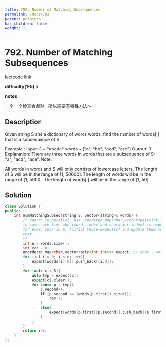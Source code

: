 ```yaml
---
title: 792. Number of Matching Subsequences
permalink: /docs/792
parent: pointers
has_children: false
weight: 1
---
```

# 792. Number of Matching Subsequences

[leetcode link](https://leetcode.com/problems/number-of-matching-subsequences/)

**difficulty(1-5)** 
5

**notes**

一个一个检查会*超时*，所以需要有特殊方法～

## Description

Given string S and a dictionary of words words, find the number of words[i] that is a subsequence of S.

Example :
Input: 
S = "abcde"
words = ["a", "bb", "acd", "ace"]
Output: 3
Explanation: There are three words in words that are a subsequence of S: "a", "acd", "ace".
Note:

All words in words and S will only consists of lowercase letters.
The length of S will be in the range of [1, 50000].
The length of words will be in the range of [1, 5000].
The length of words[i] will be in the range of [1, 50].

## Solution

```c++
class Solution {
public:
    int numMatchingSubseq(string S, vector<string>& words) {
        /* search in parallel. Use unordered_map<char,vector<pair<int,int>>> expect
        to save each time who (words index and character index) is expecting which character.
        for every char in S, fulfill those expect[c] and update them to their next expecting
        char.
        */
        int n = words.size();
        int res = 0;
        unordered_map<char,vector<pair<int,int>>> expect; // char - words index & pos that expect char.
        for (int i = 0; i < n; i++){
            expect[words[i][0]].push_back({i,0});
        }
        for (auto c : S){
            auto tmp = expect[c];
            expect[c].clear();
            for (auto p : tmp){
                p.second++;
                if (p.second == (words[p.first]).size()){
                    res++;
                }
                else{
                    expect[words[p.first][p.second]].push_back({p.first, p.second});
                }
            }
        }
        return res;        
    }
};
```

<!-- 
Default label
{: .label }

Blue label
{: .label .label-blue }

Stable
{: .label .label-green }

New release
{: .label .label-purple }

Coming soon
{: .label .label-yellow }

Deprecated
{: .label .label-red } -->
